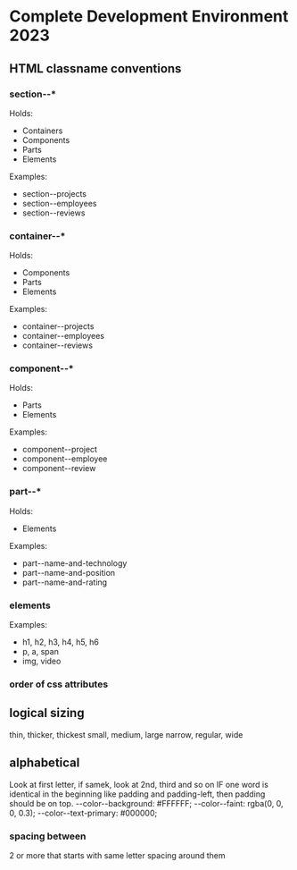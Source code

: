 # Complete Development Environment 2023

## HTML classname conventions


### section--*
Holds:
- Containers
- Components
- Parts
- Elements

Examples:
- section--projects
- section--employees
- section--reviews


### container--*
Holds:
- Components
- Parts
- Elements

Examples:
- container--projects
- container--employees
- container--reviews


### component--*
Holds:
- Parts
- Elements

Examples:
- component--project
- component--employee
- component--review


### part--*
Holds:
- Elements

Examples:
- part--name-and-technology
- part--name-and-position
- part--name-and-rating


### elements
Examples:
- h1, h2, h3, h4, h5, h6
- p, a, span
- img, video


### order of css attributes

## logical sizing
thin, thicker, thickest
small, medium, large
narrow, regular, wide

## alphabetical
Look at first letter, if samek, look at 2nd, third and so on
IF one word is identical in the beginning like padding and padding-left, then padding should be on top.
--color--background: #FFFFFF;
--color--faint: rgba(0, 0, 0, 0.3);
--color--text-primary: #000000;


### spacing between
2 or more that starts with same letter spacing around them
